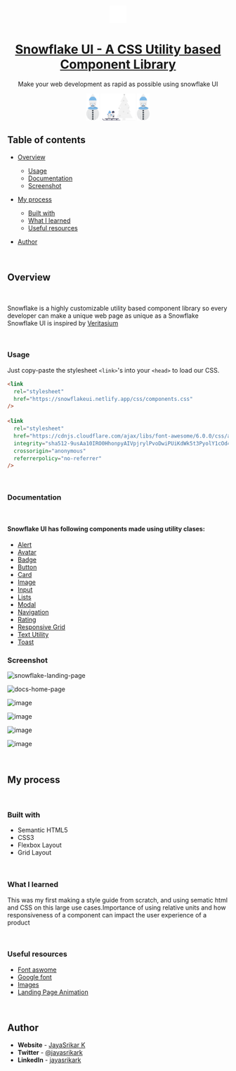 <div align="center">
  <img src="/assets/svg/snowflake-white.svg" height="40" width="40" alt="Snowflake ui logo"/>
  
# [Snowflake UI - A CSS Utility based Component Library](https://snowflakeui.netlify.app/)

Make your web development as rapid as possible using snowflake UI

</div>

<div style="diplay:flex;" align="center">
<img height="60" src="/assets/images/undraw_frozen_figure_omho.svg"/>
<img height="60" src="/assets/images/undraw_snow_fun_re_plbr.svg"/>
<img height="60" src="/assets/images/undraw_frozen_figure_omho.svg"/>
</div>

## **Table of contents**

- [Overview](#overview)

  - [Usage](#usage)
  - [Documentation](#documentation)
  - [Screenshot](#screenshot)

- [My process](#my-process)
  - [Built with](#built-with)
  - [What I learned](#what-i-learned)
  - [Useful resources](#useful-resources)
- [Author](#author)

<br />

## **Overview**

<br />

Snowflake is a highly customizable utility based component library so every developer can make a unique web page as unique as a Snowflake
Snowflake UI is inspired by [Veritasium](https://youtu.be/ao2Jfm35XeE)

<br />

### **Usage**

Just copy-paste the stylesheet `<link>`'s into your `<head>` to load our CSS.

```html
<link
  rel="stylesheet"
  href="https://snowflakeui.netlify.app/css/components.css"
/>

<link
  rel="stylesheet"
  href="https://cdnjs.cloudflare.com/ajax/libs/font-awesome/6.0.0/css/all.min.css"
  integrity="sha512-9usAa10IRO0HhonpyAIVpjrylPvoDwiPUiKdWk5t3PyolY1cOd4DSE0Ga+ri4AuTroPR5aQvXU9xC6qOPnzFeg=="
  crossorigin="anonymous"
  referrerpolicy="no-referrer"
/>
```

<br/>

### **Documentation**

<br />

#### Snowflake UI has following components made using utility clases:

- [Alert](https://snowflakeui.netlify.app/pages/components/alert/alert.html)
- [Avatar](https://snowflakeui.netlify.app/pages/components/avatar/avatar.html)
- [Badge](https://boostmat-ui.netlify.app/components/badge/badge.html)
- [Button](https://snowflakeui.netlify.app/pages/components/badge/badge.html)
- [Card](https://snowflakeui.netlify.app/pages/components/card/card.html)
- [Image](https://snowflakeui.netlify.app/pages/components/image/image.html)
- [Input](https://snowflakeui.netlify.app/pages/components/input/input.html)
- [Lists](https://snowflakeui.netlify.app/pages/components/list/list.html)
- [Modal](https://snowflakeui.netlify.app/pages/components/modal/modal.html)
- [Navigation](https://snowflakeui.netlify.app/pages/components/navigation/navigation.html)
- [Rating](https://snowflakeui.netlify.app/pages/components/rating/rating.html)
- [Responsive Grid](https://snowflakeui.netlify.app/pages/components/grid/grid.html)
- [Text Utility](https://snowflakeui.netlify.app/pages/components/utility/utility.html)
- [Toast](https://snowflakeui.netlify.app/pages/components/toast/toast.html)

### **Screenshot**

![snowflake-landing-page](https://user-images.githubusercontent.com/60209418/153670839-846935f8-8c90-4c16-8466-31e1a118c67d.gif)

![docs-home-page](https://user-images.githubusercontent.com/60209418/153670969-6313f20c-9e4d-4861-95e7-f41929b1f746.png)

![image](https://user-images.githubusercontent.com/60209418/153671057-fb160991-ccdb-4b34-834b-ad7acfc5293b.png)

![image](https://user-images.githubusercontent.com/60209418/153671084-2d1e4ceb-e119-4c73-ad02-3462fde61456.png)

![image](https://user-images.githubusercontent.com/60209418/153671125-22ccb5aa-87d6-449c-a54a-173c25335e62.png)

![image](https://user-images.githubusercontent.com/60209418/153671224-0eda6367-0aeb-4714-aca9-6b688f93cef1.png)


<br />

## **My process**

<br />

### **Built with**

- Semantic HTML5
- CSS3
- Flexbox Layout
- Grid Layout

<br />

### **What I learned**

This was my first making a style guide from scratch, and using sematic html and CSS on this large use cases.Importance of using relative units and how responsiveness of a component can impact the user experience of a product

<br />

### **Useful resources**

- [Font aswome](https://fontawesome.com/)
- [Google font](https://fonts.google.com/)
- [Images](https://unsplash.com/)
- [Landing Page Animation](https://codeconvey.com/pure-css-falling-snowflake-animation/)

<br />

## **Author**

- **Website** - [JayaSrikar K](https://jayasrikark.netlify.app/)
- **Twitter** - [@jayasrikark](https://twitter.com/jayasrikark)
- **LinkedIn** - [jayasrikark](https://www.linkedin.com/in/jayasrikark/)

